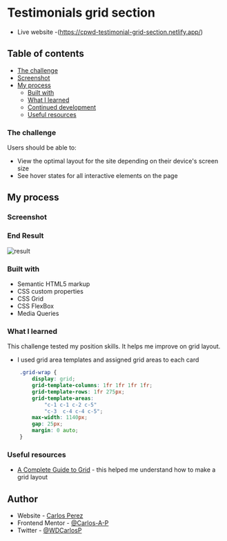 # Testimonials grid section

- Live website -(https://cpwd-testimonial-grid-section.netlify.app/)

## Table of contents

- [The challenge](#the-challenge)
- [Screenshot](#screenshot)
- [My process](#my-process)
  - [Built with](#built-with)
  - [What I learned](#what-i-learned)
  - [Continued development](#continued-development)
  - [Useful resources](#useful-resources)

### The challenge

Users should be able to:

- View the optimal layout for the site depending on their device's screen size
- See hover states for all interactive elements on the page

## My process

### Screenshot

### End Result

![result](https://user-images.githubusercontent.com/85038929/129658513-cbfdc3ae-a847-448c-ab33-6452e05aa6bd.JPG)

### Built with

- Semantic HTML5 markup
- CSS custom properties
- CSS Grid
- CSS FlexBox
- Media Queries

### What I learned

This challenge tested my position skills. It helps me improve on grid layout.

- I used grid area templates and assigned grid areas to each card

```CSS
	.grid-wrap {
		display: grid;
		grid-template-columns: 1fr 1fr 1fr 1fr;
		grid-template-rows: 1fr 275px;
		grid-template-areas:
			"c-1 c-1 c-2 c-5"
			"c-3  c-4 c-4 c-5";
		max-width: 1140px;
		gap: 25px;
		margin: 0 auto;
	}
```

### Useful resources

- [A Complete Guide to Grid](https://css-tricks.com/snippets/css/complete-guide-grid/) - this helped me understand how to make a grid layout

## Author

- Website - [Carlos Perez](https://github.com/Carlos-A-P/testimonial-grid-section)
- Frontend Mentor - [@Carlos-A-P](https://www.frontendmentor.io/profile/yourusername)
- Twitter - [@WDCarlosP](https://www.twitter.com/WDCarlosP)
